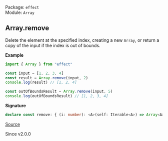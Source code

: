 Package: `effect`<br />
Module: `Array`<br />

## Array.remove

Delete the element at the specified index, creating a new `Array`,
or return a copy of the input if the index is out of bounds.

**Example**

```ts
import { Array } from "effect"

const input = [1, 2, 3, 4]
const result = Array.remove(input, 2)
console.log(result) // [1, 2, 4]

const outOfBoundsResult = Array.remove(input, 5)
console.log(outOfBoundsResult) // [1, 2, 3, 4]
```

**Signature**

```ts
declare const remove: { (i: number): <A>(self: Iterable<A>) => Array<A>; <A>(self: Iterable<A>, i: number): Array<A>; }
```

[Source](https://github.com/Effect-TS/effect/tree/main/packages/effect/src/Array.ts#L1330)

Since v2.0.0